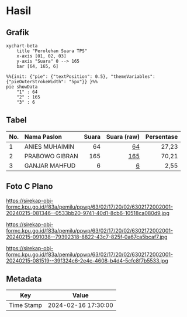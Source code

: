 # Hasil

## Grafik

```mermaid
xychart-beta
    title "Perolehan Suara TPS"
    x-axis [01, 02, 03]
    y-axis "Suara" 0 --> 165
    bar [64, 165, 6]
```

```mermaid
%%{init: {"pie": {"textPosition": 0.5}, "themeVariables": {"pieOuterStrokeWidth": "5px"}} }%%
pie showData
    "1" : 64
    "2" : 165
    "3" : 6
```

## Tabel

| No. | Nama Paslon    | Suara | Suara (raw) | Persentase |
|:--- |:-------------- | -----:| -----------:| ----------:|
| 1   | ANIES MUHAIMIN | 64    | [64][p-1]   | 27,23      |
| 2   | PRABOWO GIBRAN | 165   | [165][p-2]  | 70,21      |
| 3   | GANJAR MAHFUD  | 6     | [6][p-3]    | 2,55       |


[p-1]: https://github.com/gigit-pemilu/pemilu-2024/blob/main/pilpres/hitung-suara/sub/63-kalimantan-selatan/sub/02-kotabaru/sub/17-kelumpang-hilir/sub/2002-tarjun/sub/001-tps/sub/paslon-1.txt
[p-2]: https://github.com/gigit-pemilu/pemilu-2024/blob/main/pilpres/hitung-suara/sub/63-kalimantan-selatan/sub/02-kotabaru/sub/17-kelumpang-hilir/sub/2002-tarjun/sub/001-tps/sub/paslon-2.txt
[p-3]: https://github.com/gigit-pemilu/pemilu-2024/blob/main/pilpres/hitung-suara/sub/63-kalimantan-selatan/sub/02-kotabaru/sub/17-kelumpang-hilir/sub/2002-tarjun/sub/001-tps/sub/paslon-3.txt

## Foto C Plano

https://sirekap-obj-formc.kpu.go.id/f83a/pemilu/ppwp/63/02/17/20/02/6302172002001-20240215-081346--0533bb20-9741-40d1-8cb6-10518ca080d9.jpg

https://sirekap-obj-formc.kpu.go.id/f83a/pemilu/ppwp/63/02/17/20/02/6302172002001-20240215-091038--79392318-8822-43c7-825f-0a67ca5bcaf7.jpg

https://sirekap-obj-formc.kpu.go.id/f83a/pemilu/ppwp/63/02/17/20/02/6302172002001-20240215-081519--39f324c6-2e4c-4608-b4d4-5cfc8f7b5533.jpg


## Metadata

| Key        | Value               |
| ---------- | ------------------- |
| Time Stamp | 2024-02-16 17:30:00 |



